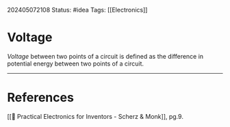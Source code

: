 202405072108
Status: #idea
Tags: [[Electronics]]

# Voltage

*Voltage* between two points of a circuit is defined as the difference in potential energy between two points of a circuit.


___
# References
[[📕 Practical Electronics for Inventors - Scherz & Monk]], pg.9.